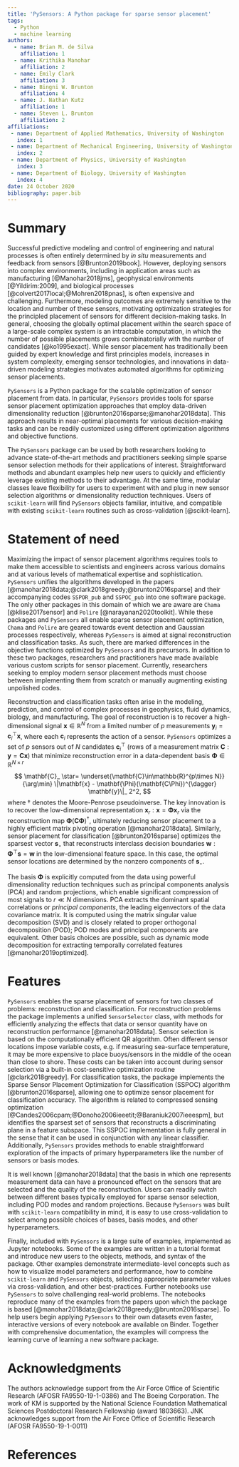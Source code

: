 ```yaml
---
title: 'PySensors: A Python package for sparse sensor placement'
tags:
  - Python
  - machine learning
authors:
  - name: Brian M. de Silva
    affiliation: 1
  - name: Krithika Manohar
    affiliation: 2
  - name: Emily Clark
    affiliation: 3
  - name: Bingni W. Brunton
    affiliation: 4
  - name: J. Nathan Kutz
    affiliation: 1
  - name: Steven L. Brunton
    affiliation: 2
affiliations:
 - name: Department of Applied Mathematics, University of Washington
   index: 1
 - name: Department of Mechanical Engineering, University of Washington
   index: 2
 - name: Department of Physics, University of Washington
   index: 3
 - name: Department of Biology, University of Washington
   index: 4
date: 24 October 2020
bibliography: paper.bib
---
```



# Summary

Successful predictive modeling and control of engineering and natural processes is often entirely determined by *in situ* measurements and feedback from sensors [@Brunton2019book]. 
However, deploying sensors into complex environments, including in application areas such as manufacturing [@Manohar2018jms], geophysical environments [@Yildirim:2009], and biological processes [@colvert2017local;@Mohren2018pnas], is often expensive and challenging. 
Furthermore, modeling outcomes are extremely sensitive to the location and number of these sensors, motivating optimization strategies for the principled placement of  sensors for different decision-making tasks. 
In general, choosing the globally optimal placement within the search space of a large-scale complex system is an intractable computation, in which the number of possible placements grows combinatorially with the number of candidates [@ko1995exact]. 
While sensor placement has traditionally been guided by expert knowledge and first principles models, increases in system complexity, emerging sensor technologies, and innovations in data-driven modeling strategies motivates automated algorithms for optimizing sensor placements.

`PySensors` is a Python package for the scalable optimization of sensor placement from data. In particular, `PySensors` provides tools for sparse sensor placement optimization approaches that employ data-driven dimensionality reduction  [@brunton2016sparse;@manohar2018data]. This approach results in near-optimal placements for various decision-making tasks and can be readily customized using different optimization algorithms and objective functions.

The `PySensors` package can be used by both researchers looking to advance state-of-the-art methods and practitioners seeking simple sparse sensor selection methods for their applications of interest.
Straightforward methods and abundant examples help new users to quickly and efficiently leverage existing methods to their advantage.
At the same time, modular classes leave flexibility for users to experiment with and plug in new sensor selection algorithms or dimensionality reduction techniques.
Users of `scikit-learn` will find `PySensors` objects familiar, intuitive, and compatible with existing `scikit-learn` routines such as cross-validation [@scikit-learn].

# Statement of need
Maximizing the impact of sensor placement algorithms requires tools to make them accessible to scientists and engineers across various domains and at various levels of mathematical expertise and sophistication. `PySensors` unifies the algorithms developed in the papers [@manohar2018data;@clark2018greedy;@brunton2016sparse] and their accompanying codes `SSPOR_pub` and `SSPOC_pub` into one software package. The only other packages in this domain of which we are aware are `Chama` [@klise2017sensor] and `Polire` [@narayanan2020toolkit]. While these packages and `PySensors` all enable sparse sensor placement optimization, `Chama` and `Polire` are geared towards event detection and Gaussian processes respectively, whereas `PySensors` is aimed at signal reconstruction and classification tasks.
As such, there are marked differences in the objective functions optimized by `PySensors` and its precursors.
In addition to these two packages, researchers and practitioners have made available various custom scripts for sensor placement. 
Currently, researchers seeking to employ modern sensor placement methods must choose between implementing them from scratch or manually augmenting existing unpolished codes.

Reconstruction and classification tasks often arise in the modeling, prediction, and control of complex processes in geophysics, fluid dynamics, biology, and manufacturing. 
The goal of reconstruction is to recover a high-dimensional signal $\mathbf{x}\in\mathbb{R}^N$ from a limited number of $p$ measurements $\mathbf{y}_ i = \mathbf{c}_ i^\top \mathbf{x}$, where each $\mathbf{c}_ i$ represents the action of a sensor. `PySensors` optimizes a set of $p$ sensors out of $N$ candidates $\mathbf{c}_ i^\top$ (rows of a measurement matrix $\mathbf{C}:\mathbf{y} = \mathbf{Cx}$) that minimize reconstruction error in a data-dependent basis $\mathbf{\Phi}\in\mathbb{R}^{N\times r}$
$$  \mathbf{C}_ \star=  \underset{\mathbf{C}\in\mathbb{R}^{p\times N}}{\arg\min} \|\mathbf{x} - \mathbf{\Phi}(\mathbf{C\Phi})^{\dagger} \mathbf{y}\|_ 2^2, $$
where $\dagger$ denotes the Moore-Penrose pseudoinverse. The key innovation is to recover the low-dimensional representation $\mathbf{x}_ r: \mathbf{x} = \mathbf{\Phi x}_ r$ via the reconstruction map $\mathbf{\Phi}(\mathbf{C\Phi})^{\dagger}$, ultimately reducing sensor placement to a highly efficient matrix pivoting operation [@manohar2018data]. Similarly, sensor placement for classification [@brunton2016sparse] optimizes the sparsest vector $\mathbf{s}_ \star$ that reconstructs interclass decision boundaries $\mathbf{w}: \mathbf{\Phi}^\top\mathbf{s} = \mathbf{w}$ in the low-dimensional feature space.
In this case, the optimal sensor locations are determined by the nonzero components of $\mathbf{s}_ \star$.

The basis $\mathbf{\Phi}$ is explicitly computed from the data using powerful dimensionality reduction techniques such as principal components analysis (PCA) and random projections, which enable significant compression of most signals to $r\ll N$ dimensions. PCA extracts the dominant spatial correlations or _principal components_, the leading eigenvectors of the data covariance matrix. It is computed using the matrix singular value decomposition (SVD) and is closely related to proper orthogonal decomposition (POD); POD modes and principal components are equivalent. 
Other basis choices are possible, such as dynamic mode decomposition for extracting temporally correlated features [@manohar2019optimized].




# Features

`PySensors` enables the sparse placement of sensors for two classes of problems: reconstruction and classification.
For reconstruction problems the package implements a unified `SensorSelector` class, with methods for efficiently analyzing the effects that data or sensor quantity have on reconstruction performance [@manohar2018data]. 
Sensor selection is based on the computationally efficient QR algorithm.
Often different sensor locations impose variable costs, e.g. if measuring sea-surface temperature, it may be more expensive to place buoys/sensors in the middle of the ocean than close to shore.
These costs can be taken into account during sensor selection via a built-in cost-sensitive optimization routine [@clark2018greedy].
For classification tasks, the package implements the Sparse Sensor Placement Optimization for Classification (SSPOC) algorithm [@brunton2016sparse], allowing one to optimize sensor placement for classification accuracy. 
The algorithm is related to compressed sensing optimization [@Candes2006cpam;@Donoho2006ieeetit;@Baraniuk2007ieeespm], but identifies the sparsest set of sensors that reconstructs a discriminating plane in a feature subspace. 
This SSPOC implementation is fully general in the sense that it can be used in conjunction with any linear classifier. 
Additionally, `PySensors` provides methods to enable straightforward exploration of the impacts of primary hyperparameters like the number of sensors or basis modes.

It is well known [@manohar2018data] that the basis in which one represents measurement data can have a pronounced effect on the sensors that are selected and the quality of the reconstruction. 
Users can readily switch between different bases typically employed for sparse sensor selection, including POD modes and random projections.
Because `PySensors` was built with `scikit-learn` compatibility in mind, it is easy to use cross-validation to select among possible choices of bases, basis modes, and other hyperparameters.

Finally, included with `PySensors` is a large suite of examples, implemented as Jupyter notebooks.
Some of the examples are written in a tutorial format and introduce new users to the objects, methods, and syntax of the package.
Other examples demonstrate intermediate-level concepts such as how to visualize model parameters and performance, how to combine `scikit-learn` and `PySensors` objects, selecting appropriate parameter values via cross-validation, and other best-practices.
Further notebooks use `PySensors` to solve challenging real-world problems.
The notebooks reproduce many of the examples from the papers upon which the package is based [@manohar2018data;@clark2018greedy;@brunton2016sparse].
To help users begin applying `PySensors` to their own datasets even faster, interactive versions of every notebook are available on Binder.
Together with comprehensive documentation, the examples will compress the learning curve of learning a new software package. 

# Acknowledgments
The authors acknowledge support from the Air Force Office of Scientific Research (AFOSR FA9550-19-1-0386) and The Boeing Corporation. The work of KM is supported by the National Science Foundation Mathematical Sciences Postdoctoral Research Fellowship (award 1803663). JNK acknowledges support from the Air Force Office of Scientific Research (AFOSR FA9550-19-1-0011)

# References